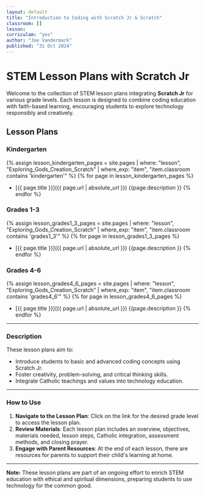 ```yaml
---
layout: default
title: "Introduction to Coding with Scratch Jr & Scratch"
classroom: []
lesson: 
curriculam: "yes"
author: "Joe Vandermark"
published: "31 Oct 2024"
---
```



# STEM Lesson Plans with Scratch Jr

Welcome to the collection of STEM lesson plans integrating **Scratch Jr** for various grade levels. Each lesson is designed to combine coding education with faith-based learning, encouraging students to explore technology responsibly and creatively.

## Lesson Plans

### Kindergarten
{% assign lesson_kindergarten_pages = site.pages | where: "lesson", "Exploring_Gods_Creation_Scratch" | where_exp: "item", "item.classroom contains 'kindergarten'" %}
{% for page in lesson_kindergarten_pages %}
- [{{ page.title }}]({{ page.url  | absolute_url }})
{{page.description }}
{% endfor %}


### Grades 1-3
{% assign lesson_grades1_3_pages = site.pages | where: "lesson", "Exploring_Gods_Creation_Scratch" | where_exp: "item", "item.classroom contains 'grades1_3'" %}
{% for page in lesson_grades1_3_pages %}
- [{{ page.title }}]({{ page.url  | absolute_url }})
{{page.description }}
{% endfor %}


### Grades 4-6
{% assign lesson_grades4_6_pages = site.pages | where: "lesson", "Exploring_Gods_Creation_Scratch" | where_exp: "item", "item.classroom contains 'grades4_6'" %}
{% for page in lesson_grades4_6_pages %}
- [{{ page.title }}]({{ page.url  | absolute_url }})
{{page.description }}
{% endfor %}

---

### Description

These lesson plans aim to:

- Introduce students to basic and advanced coding concepts using Scratch Jr.
- Foster creativity, problem-solving, and critical thinking skills.
- Integrate Catholic teachings and values into technology education.

---

### How to Use

1. **Navigate to the Lesson Plan**: Click on the link for the desired grade level to access the lesson plan.
2. **Review Materials**: Each lesson plan includes an overview, objectives, materials needed, lesson steps, Catholic integration, assessment methods, and closing prayer.
3. **Engage with Parent Resources**: At the end of each lesson, there are resources for parents to support their child's learning at home.

---

**Note:** These lesson plans are part of an ongoing effort to enrich STEM education with ethical and spiritual dimensions, preparing students to use technology for the common good.


